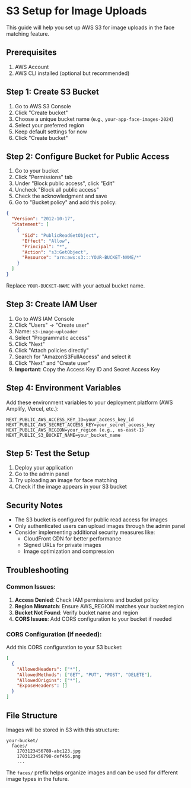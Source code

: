 # S3 Setup for Image Uploads

This guide will help you set up AWS S3 for image uploads in the face matching feature.

## Prerequisites

1. AWS Account
2. AWS CLI installed (optional but recommended)

## Step 1: Create S3 Bucket

1. Go to AWS S3 Console
2. Click "Create bucket"
3. Choose a unique bucket name (e.g., `your-app-face-images-2024`)
4. Select your preferred region
5. Keep default settings for now
6. Click "Create bucket"

## Step 2: Configure Bucket for Public Access

1. Go to your bucket
2. Click "Permissions" tab
3. Under "Block public access", click "Edit"
4. Uncheck "Block all public access"
5. Check the acknowledgment and save
6. Go to "Bucket policy" and add this policy:

```json
{
  "Version": "2012-10-17",
  "Statement": [
    {
      "Sid": "PublicReadGetObject",
      "Effect": "Allow",
      "Principal": "*",
      "Action": "s3:GetObject",
      "Resource": "arn:aws:s3:::YOUR-BUCKET-NAME/*"
    }
  ]
}
```

Replace `YOUR-BUCKET-NAME` with your actual bucket name.

## Step 3: Create IAM User

1. Go to AWS IAM Console
2. Click "Users" → "Create user"
3. Name: `s3-image-uploader`
4. Select "Programmatic access"
5. Click "Next"
6. Click "Attach policies directly"
7. Search for "AmazonS3FullAccess" and select it
8. Click "Next" and "Create user"
9. **Important**: Copy the Access Key ID and Secret Access Key

## Step 4: Environment Variables

Add these environment variables to your deployment platform (AWS Amplify, Vercel, etc.):

```
NEXT_PUBLIC_AWS_ACCESS_KEY_ID=your_access_key_id
NEXT_PUBLIC_AWS_SECRET_ACCESS_KEY=your_secret_access_key
NEXT_PUBLIC_AWS_REGION=your_region (e.g., us-east-1)
NEXT_PUBLIC_S3_BUCKET_NAME=your_bucket_name
```

## Step 5: Test the Setup

1. Deploy your application
2. Go to the admin panel
3. Try uploading an image for face matching
4. Check if the image appears in your S3 bucket

## Security Notes

- The S3 bucket is configured for public read access for images
- Only authenticated users can upload images through the admin panel
- Consider implementing additional security measures like:
  - CloudFront CDN for better performance
  - Signed URLs for private images
  - Image optimization and compression

## Troubleshooting

### Common Issues:

1. **Access Denied**: Check IAM permissions and bucket policy
2. **Region Mismatch**: Ensure AWS_REGION matches your bucket region
3. **Bucket Not Found**: Verify bucket name and region
4. **CORS Issues**: Add CORS configuration to your bucket if needed

### CORS Configuration (if needed):

Add this CORS configuration to your S3 bucket:

```json
[
  {
    "AllowedHeaders": ["*"],
    "AllowedMethods": ["GET", "PUT", "POST", "DELETE"],
    "AllowedOrigins": ["*"],
    "ExposeHeaders": []
  }
]
```

## File Structure

Images will be stored in S3 with this structure:

```
your-bucket/
  faces/
    1703123456789-abc123.jpg
    1703123456790-def456.png
    ...
```

The `faces/` prefix helps organize images and can be used for different image types in the future.
